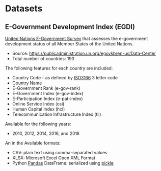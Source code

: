 
# Datasets

## E-Government Development Index (EGDI)

[United Nations E-Government Survey](https://publicadministration.un.org/egovkb/en-us/Reports/UN-E-Government-Survey-2018) that assesses the e-government development status of all
Member States of the United Nations.

* Source: https://publicadministration.un.org/egovkb/en-us/Data-Center
* Total number of countries: 193

The following features for each country are included:

* Country Code - as defined by [ISO3166](https://en.wikipedia.org/wiki/ISO_3166) 3 letter code
* Country Name
* E-Government Rank (e-gov-rank)
* E-Government Index (e-gov-index)
* E-Participation Index (e-pat-index)
* Online Service Index (osi)
* Human Capital Index (hci)
* Telecommunication Infrastructure Index (tii)

Available for the following years:

* 2010, 2012, 2014, 2016, and 2018

An in the Available formats:

* CSV: plain text using comma-separated values
* XLSX: Microsoft Excel Open XML Format 
* Python [Pandas](https://pandas.pydata.org/) DataFrame: serialized using [pickle](https://docs.python.org/3.1/library/pickle.html)
